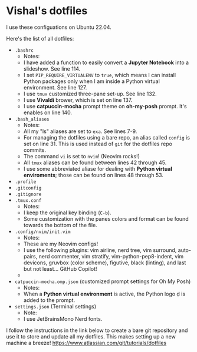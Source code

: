 # Vishal's dotfiles

I use these configuations on Ubuntu 22.04.

Here's the list of all dotfiles:

* `.bashrc`
	* Notes: 
	- I have added a function to easily convert a **Jupyter Notebook** into a slideshow. See line 114. 
	- I set `PIP_REQUIRE_VIRTUALENV` to `true`, which means I can install Python packages only when I am inside a Python virtual environment. See line 127.
	- I use `tmux` customized three-pane set-up. See line 132.
	- I use **Vivaldi** brower, which is set on line 137. 
	- I use **catpuccin-mocha** prompt theme on **oh-my-posh** prompt. It's enables on line 140.
* `.bash_aliases`
	- Notes:
	- All my "ls" aliases are set to `exa`. See lines 7-9.
	- For managing the dotfiles using a bare repo, an alias called `config` is set on line 31. This is used instead of `git` for the dotfiles repo commits.	
	- The command `vi` is set to `nvim`! (Neovim rocks!) 
	- All `tmux` aliases can be found between lines 42 through 45.
	- I use some abbreviated aliase for dealing with **Python virtual enviroments**; those can be found on lines 48 through 53.
* `.profile`
* `.gitconfig`
* `.gitignore`
* `.tmux.conf`
	- Notes:
	- I keep the original key binding (`C-b`).
	- Some customization with the panes colors and format can be found towards the bottom of the file.
* `.config/nvim/init.vim`
	- Notes:
	- These are my Neovim configs!
	- I use the following plugins: vim airline, nerd tree, vim surround, auto-pairs, nerd commenter, vim stratify, vim-python-pep8-indent, vim devicons, gruvbox (color scheme), figutive, black (linting), and last but not least... GitHub Copilot!
	- 
* `catpuccin-mocha.omp.json` (customized prompt settings for Oh My Posh)
	- Notes:
	- When a **Python virtual environment** is active, the Python logo  is added to the prompt.
* `settings.json` (Terminal settings)
	- Note:
	- I use JetBrainsMono Nerd fonts. 

I follow the instructions in the link below to create a bare git repository and use it to store and update all my dotfiles. This makes setting up a new machine a breeze! https://www.atlassian.com/git/tutorials/dotfiles

